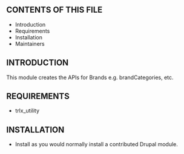 CONTENTS OF THIS FILE
---------------------
 * Introduction
 * Requirements
 * Installation
 * Maintainers


INTRODUCTION
------------
This module creates the APIs for Brands e.g. brandCategories, etc.


REQUIREMENTS
------------
* trlx_utility


INSTALLATION
------------
 * Install as you would normally install a contributed Drupal module.
